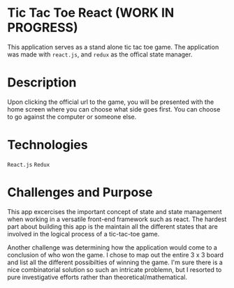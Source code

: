 # Tic Tac Toe React (WORK IN PROGRESS)

This application serves as a stand alone tic tac toe game. 
The application was made with `react.js`, and `redux` as the offical
state manager. 

# Description
Upon clicking the official url to the game, you will be presented with
the home screen where you can choose what side goes first. You can choose to go against 
the computer or someone else.

# Technologies
`React.js`
`Redux`

# Challenges and Purpose
This app excercises the important concept of state and state management when working in a 
versatile front-end framework such as react. The hardest part about building this app is the maintain 
all the different states that are involved in the logical process of a tic-tac-toe game. 

Another challenge was determining how the application would come to a conclusion
of who won the game. I chose to map out the entire 3 x 3 board and list all the different
possibilties of winning the game. I'm sure there is a nice combinatorial solution so such 
an intricate problemn, but I resorted to pure investigative efforts rather than theoretical/mathematical.




